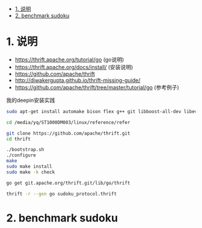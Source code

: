 <!-- TOC -->

- [1. 说明](#1-说明)
- [2. benchmark sudoku](#2-benchmark-sudoku)

<!-- /TOC -->



<a id="markdown-1-说明" name="1-说明"></a>
# 1. 说明

* https://thrift.apache.org/tutorial/go (go说明)
* https://thrift.apache.org/docs/install/ (安装说明)
* https://github.com/apache/thrift
* http://diwakergupta.github.io/thrift-missing-guide/ 
* https://github.com/apache/thrift/tree/master/tutorial/go (参考例子)

我的deepin安装实践
```bash
sudo apt-get install automake bison flex g++ git libboost-all-dev libevent-dev libssl-dev libtool make pkg-config -y

cd /media/yq/ST1000DM003/linux/reference/refer

git clone https://github.com/apache/thrift.git
cd thrift

./bootstrap.sh
./configure
make
sudo make install
sudo make -k check

go get git.apache.org/thrift.git/lib/go/thrift

thrift -r --gen go sudoku_protocol.thrift
```

<a id="markdown-2-benchmark-sudoku" name="2-benchmark-sudoku"></a>
# 2. benchmark sudoku
